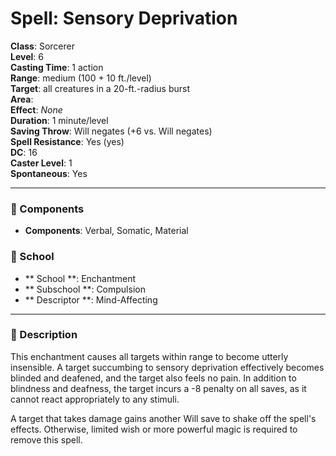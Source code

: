 
# Spell: Sensory Deprivation
**Class**: Sorcerer  
**Level**: 6  
**Casting Time**: 1 action  
**Range**: medium (100 + 10 ft./level)  
**Target**: all creatures in a 20-ft.-radius burst  
**Area**:   
**Effect**: _None_  
**Duration**: 1 minute/level  
**Saving Throw**: Will negates (+6 vs. Will negates)  
**Spell Resistance**: Yes (yes)  
**DC**: 16  
**Caster Level**: 1  
**Spontaneous**: Yes

---

### 🔮 Components
- **Components**: Verbal, Somatic, Material

### 🏫 School
- ** School **: Enchantment
- ** Subschool **: Compulsion
- ** Descriptor **: Mind-Affecting
---

### 📜 Description
This enchantment causes all targets within range to become utterly insensible. A target succumbing to sensory deprivation effectively becomes blinded and deafened, and the target also feels no pain. In addition to blindness and deafness, the target incurs a -8 penalty on all saves, as it cannot react appropriately to any stimuli.

A target that takes damage gains another Will save to shake off the spell's effects. Otherwise, limited wish or more powerful magic is required to remove this spell.
